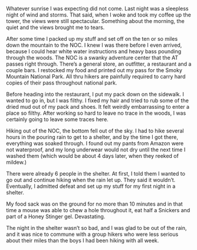Whatever sunrise I was expecting did not come. Last night was a sleepless night of wind and storms. That said, when I woke and took my coffee up the tower, the views were still spectacular. Something about the morning, the quiet and the views brought me to tears.

After some time I packed up my stuff and set off on the ten or so miles down the mountain to the NOC. I knew I was there before I even arrived, because I could hear white water instructions and heavy bass pounding through the woods. The NOC is a swanky adventure center that the AT passes right through. There’s a general store, an  outfitter, a restaurant and a couple bars. I restocked my food and printed out my pass for the Smoky Mountain National Park. All thru hikers are painfully required to carry hard copies of their pass throughout national park.

Before heading into the restaurant, I put my pack down on the sidewalk. I wanted to go in, but I was filthy. I fixed my hair and tried to rub some of the dried mud out of my pack and shoes. It felt weirdly embarrassing to enter a place so filthy. After working so hard to leave no trace in the woods, I was certainly going to leave some traces here.

Hiking out of the NOC, the bottom fell out of the sky. I had to hike several hours in the pouring rain to get to a shelter, and by the time I got there, everything was soaked through. I found out my pants from Amazon were not waterproof, and my long underwear would not dry until the next time I washed them (which would be about 4 days later, when they reeked of mildew.)

There were already 6 people in the shelter. At first, I told them I wanted to go out and continue hiking when the rain let up. They said it wouldn’t. Eventually, I admitted defeat and set up my stuff for my first night in a shelter.

My food sack was on the ground for no more than 10 minutes and in that time a mouse was able to chew a hole throughout it, eat half a Snickers and part of a Honey Stinger gel. Devastating.

The night in the shelter wasn’t so bad, and I was glad to be out of the rain, and it was nice to commune with a group hikers who were less serious about their miles than the boys I had been hiking with all week.